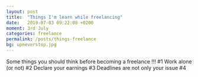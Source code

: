 ```yaml
---
layout: post
title:  "Things I'm learn while freelancing"
date:   2019-07-03 09:22:08 +0200
moment: 3rd July
categories: freelance
permalink: /posts/things-freelance
bg: upneverstop.jpg
---
```


Some things you should think before becoming a freelance !!!
#1 Work alone (or not)
#2 Declare your earnings
#3 Deadlines are not only your issue
#4

